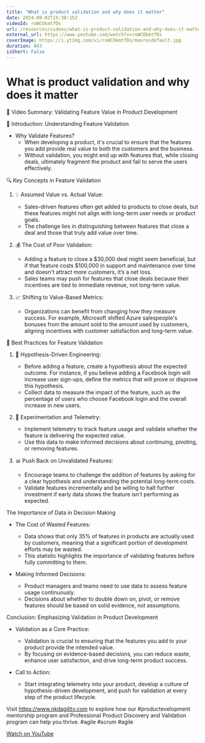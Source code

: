```yaml
---
title: "What is product validation and why does it matter"
date: 2024-09-02T15:30:15Z
videoId: roWCOkmtfDs
url: /resources/videos/what-is-product-validation-and-why-does-it-matter
external_url: https://www.youtube.com/watch?v=roWCOkmtfDs
coverImage: https://i.ytimg.com/vi/roWCOkmtfDs/maxresdefault.jpg
duration: 843
isShort: False
---
```


# What is product validation and why does it matter

🎯 Video Summary: Validating Feature Value in Product Development

📘 Introduction: Understanding Feature Validation

- Why Validate Features?
  - When developing a product, it's crucial to ensure that the features you add provide real value to both the customers and the business.
  - Without validation, you might end up with features that, while closing deals, ultimately fragment the product and fail to serve the users effectively.

🔍 Key Concepts in Feature Validation

1. 💡 Assumed Value vs. Actual Value:
   - Sales-driven features often get added to products to close deals, but these features might not align with long-term user needs or product goals.
   - The challenge lies in distinguishing between features that close a deal and those that truly add value over time.

2. 💰 The Cost of Poor Validation:
   - Adding a feature to close a $30,000 deal might seem beneficial, but if that feature costs $100,000 in support and maintenance over time and doesn't attract more customers, it’s a net loss.
   - Sales teams may push for features that close deals because their incentives are tied to immediate revenue, not long-term value.

3. 📈 Shifting to Value-Based Metrics:
   - Organizations can benefit from changing how they measure success. For example, Microsoft shifted Azure salespeople's bonuses from the amount sold to the amount used by customers, aligning incentives with customer satisfaction and long-term value.

🚀 Best Practices for Feature Validation

1. 🔄 Hypothesis-Driven Engineering:
   - Before adding a feature, create a hypothesis about the expected outcome. For instance, if you believe adding a Facebook login will increase user sign-ups, define the metrics that will prove or disprove this hypothesis.
   - Collect data to measure the impact of the feature, such as the percentage of users who choose Facebook login and the overall increase in new users.

2. 🧪 Experimentation and Telemetry:
   - Implement telemetry to track feature usage and validate whether the feature is delivering the expected value.
   - Use this data to make informed decisions about continuing, pivoting, or removing features.

3. 📊 Push Back on Unvalidated Features:
   - Encourage teams to challenge the addition of features by asking for a clear hypothesis and understanding the potential long-term costs.
   - Validate features incrementally and be willing to halt further investment if early data shows the feature isn’t performing as expected.

 The Importance of Data in Decision Making

- The Cost of Wasted Features:
  - Data shows that only 35% of features in products are actually used by customers, meaning that a significant portion of development efforts may be wasted.
  - This statistic highlights the importance of validating features before fully committing to them.

- Making Informed Decisions:
  - Product managers and teams need to use data to assess feature usage continuously.
  - Decisions about whether to double down on, pivot, or remove features should be based on solid evidence, not assumptions.

 Conclusion: Emphasizing Validation in Product Development

- Validation as a Core Practice:
  - Validation is crucial to ensuring that the features you add to your product provide the intended value.
  - By focusing on evidence-based decisions, you can reduce waste, enhance user satisfaction, and drive long-term product success.

- Call to Action:
  - Start integrating telemetry into your product, develop a culture of hypothesis-driven development, and push for validation at every step of the product lifecycle.

Visit https://www.nkdagility.com to explore how our #productevelopment mentorship program and Professional Product Discovery and Validation program can help you thrive. #agile #scrum #agile

[Watch on YouTube](https://www.youtube.com/watch?v=roWCOkmtfDs)
